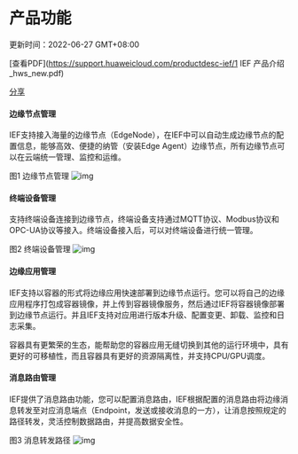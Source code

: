 # 产品功能

更新时间：2022-06-27 GMT+08:00

[查看PDF](https://support.huaweicloud.com/productdesc-ief/1 IEF 产品介绍_hws_new.pdf)

[分享](javascript:void(0);)



#### 边缘节点管理

IEF支持接入海量的边缘节点（EdgeNode），在IEF中可以自动生成边缘节点的配置信息，能够高效、便捷的纳管（安装Edge Agent）边缘节点，所有边缘节点可以在云端统一管理、监控和运维。

图1 边缘节点管理
![img](https://support.huaweicloud.com/productdesc-ief/zh-cn_image_0000001144913082.png)

#### 终端设备管理

支持终端设备连接到边缘节点，终端设备支持通过MQTT协议、Modbus协议和OPC-UA协议等接入。终端设备接入后，可以对终端设备进行统一管理。

图2 终端设备管理
![img](https://support.huaweicloud.com/productdesc-ief/zh-cn_image_0220363332.png)

#### 边缘应用管理

IEF支持以容器的形式将边缘应用快速部署到边缘节点运行。您可以将自己的边缘应用程序打包成容器镜像，并上传到容器镜像服务，然后通过IEF将容器镜像部署到边缘节点运行。并且IEF支持对应用进行版本升级、配置变更、卸载、监控和日志采集。

容器具有更繁荣的生态，能帮助您的容器应用无缝切换到其他的运行环境中，具有更好的可移植性，而且容器具有更好的资源隔离性，并支持CPU/GPU调度。

#### 消息路由管理

IEF提供了消息路由功能，您可以配置消息路由，IEF根据配置的消息路由将边缘消息转发至对应消息端点（Endpoint，发送或接收消息的一方），让消息按照规定的路径转发，灵活控制数据路由，并提高数据安全性。

图3 消息转发路径
![img](https://support.huaweicloud.com/productdesc-ief/zh-cn_image_0270828267.png)